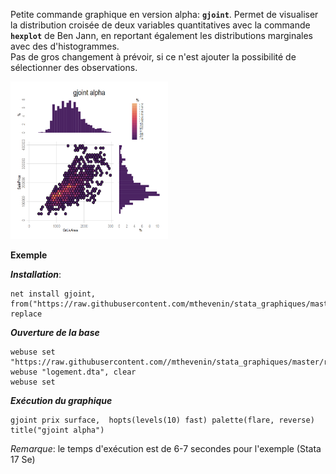 
Petite commande graphique en version alpha: **`gjoint`**. Permet de visualiser la distribution croisée de deux variables quantitatives avec la commande **`hexplot`** de Ben Jann, en reportant également les distributions marginales avec des d'histogrammes.  
Pas de gros changement à prévoir, si ce n'est ajouter la possibilité de sélectionner des observations.  


<img src="g1.png" width=50%>

**Exemple**

***Installation***:

```{r eval=FALSE}
net install gjoint, from("https://raw.githubusercontent.com/mthevenin/stata_graphiques/master/ressources/gjoint/") replace
```

***Ouverture de la base***

```{r eval=FALSE}
webuse set  "https://raw.githubusercontent.com//mthevenin/stata_graphiques/master/ressources/gjoint"
webuse "logement.dta", clear
webuse set
```

***Exécution du graphique***

```{r eval=FALSE}
gjoint prix surface,  hopts(levels(10) fast) palette(flare, reverse) title("gjoint alpha")
```


*Remarque*: le temps d'exécution est de 6-7 secondes pour l'exemple (Stata 17 Se)

